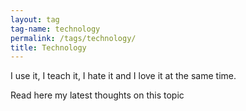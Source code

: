 ```yaml
---
layout: tag
tag-name: technology
permalink: /tags/technology/
title: Technology
---
```

I use it, I teach it, I hate it and I love it at the same time.

Read here my latest thoughts on this topic
